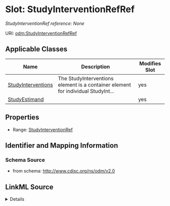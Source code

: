 # Slot: StudyInterventionRefRef


_StudyInterventionRef reference: None_



URI: [odm:StudyInterventionRefRef](http://www.cdisc.org/ns/odm/v2.0/StudyInterventionRefRef)



<!-- no inheritance hierarchy -->




## Applicable Classes

| Name | Description | Modifies Slot |
| --- | --- | --- |
[StudyInterventions](StudyInterventions.md) | The StudyInterventions element is a container element for individual StudyInt... |  yes  |
[StudyEstimand](StudyEstimand.md) |  |  yes  |







## Properties

* Range: [StudyInterventionRef](StudyInterventionRef.md)





## Identifier and Mapping Information







### Schema Source


* from schema: http://www.cdisc.org/ns/odm/v2.0




## LinkML Source

<details>
```yaml
name: StudyInterventionRefRef
description: 'StudyInterventionRef reference: None'
from_schema: http://www.cdisc.org/ns/odm/v2.0
rank: 1000
identifier: false
alias: StudyInterventionRefRef
domain_of:
- StudyInterventions
- StudyEstimand
range: StudyInterventionRef

```
</details>
